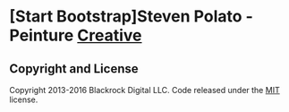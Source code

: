# [Start Bootstrap]Steven Polato - Peinture [Creative](https://nesio.github.io/spolato)

## Copyright and License

Copyright 2013-2016 Blackrock Digital LLC. Code released under the [MIT](https://github.com/BlackrockDigital/startbootstrap-creative/blob/gh-pages/LICENSE) license.
